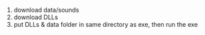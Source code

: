 1. download data/sounds
2. download DLLs
3. put DLLs & data folder in same directory as exe, then run the exe
